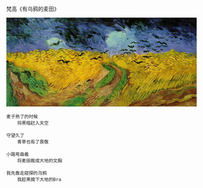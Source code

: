 
梵高《有乌鸦的麦田》

![Starry Night](vincent/Wheat_Field_with_Crows_1890.jpg)

	麦子熟了的时候
		将黑暗赶入天空	

	守望久了
		青草也有了畏敬
	
	小路弯曲着
		将麦田裁成大地的文胸
	
	我先轰走窥探的乌鸦
		我趁黑摘下大地的Bra
				
	
	
	